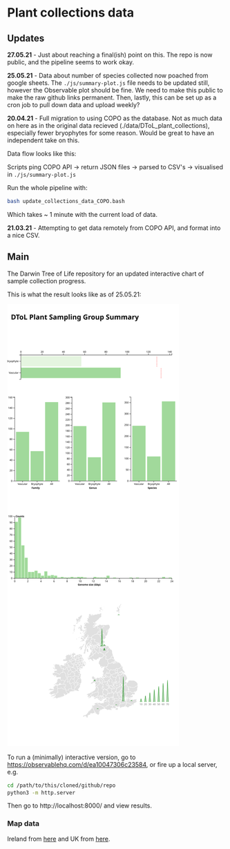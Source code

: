 # Plant collections data

## Updates

**27.05.21** - Just about reaching a final(ish) point on this. The repo is now public, and the pipeline seems to work okay.

**25.05.21** - Data about number of species collected now poached from google sheets. The `./js/summary-plot.js` file needs to be updated still, however the Observable plot should be fine. We need to make this public to make the raw github links permanent. Then, lastly, this can be set up as a cron job to pull down data and upload weekly? 

**20.04.21** - Full migration to using COPO as the database. Not as much data on here as in the original data recieved (./data/DToL_plant_collections), especially fewer bryophytes for some reason. Would be great to have an independent take on this.

Data flow looks like this:

Scripts ping COPO API -> return JSON files -> parsed to CSV's -> visualised in `./js/summary-plot.js`

Run the whole pipeline with:

```bash
bash update_collections_data_COPO.bash
```

Which takes ~ 1 minute with the current load of data.

**21.03.21** - Attempting to get data remotely from COPO API, and format into a nice CSV.

## Main

The Darwin Tree of Life repository for an updated interactive chart of sample collection progress. 

This is what the result looks like as of 25.05.21:

<img src="./dtol-plant-group.svg">

To run a (minimally) interactive version, go to https://observablehq.com/d/ea10047306c23584, or fire up a local server, e.g.

```bash
cd /path/to/this/cloned/github/repo
python3 -m http.server
```

Then go to http://localhost:8000/ and view results.

### Map data

Ireland from <a href="https://github.com/deldersveld/topojson/blob/master/countries/ireland/ireland-counties.json">here</a> and UK from <a href="https://gist.githubusercontent.com/rveciana/27272a581e975835aaa321ddf816d726/raw/c40062a328843322208b8e98c2104dc8f6ad5301/uk-counties.json">here</a>.